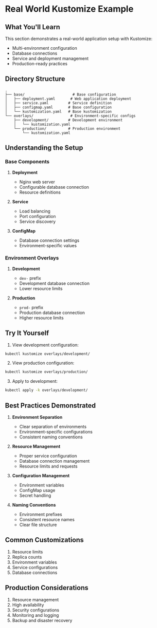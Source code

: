 # Real World Kustomize Example

## What You'll Learn
This section demonstrates a real-world application setup with Kustomize:
- Multi-environment configuration
- Database connections
- Service and deployment management
- Production-ready practices

## Directory Structure ##
```
.
├── base/                      # Base configuration
│   ├── deployment.yaml       # Web application deployment
│   ├── service.yaml         # Service definition
│   ├── configmap.yaml       # Base configuration
│   └── kustomization.yaml   # Base kustomization
└── overlays/                 # Environment-specific configs
    ├── development/         # Development environment
    │   └── kustomization.yaml
    └── production/          # Production environment
        └── kustomization.yaml
```

## Understanding the Setup

### Base Components
1. **Deployment**
   - Nginx web server
   - Configurable database connection
   - Resource definitions

2. **Service**
   - Load balancing
   - Port configuration
   - Service discovery

3. **ConfigMap**
   - Database connection settings
   - Environment-specific values

### Environment Overlays
1. **Development**
   - `dev-` prefix
   - Development database connection
   - Lower resource limits

2. **Production**
   - `prod-` prefix
   - Production database connection
   - Higher resource limits

## Try It Yourself

1. View development configuration:
```bash
kubectl kustomize overlays/development/
```

2. View production configuration:
```bash
kubectl kustomize overlays/production/
```

3. Apply to development:
```bash
kubectl apply -k overlays/development/
```

## Best Practices Demonstrated

1. **Environment Separation**
   - Clear separation of environments
   - Environment-specific configurations
   - Consistent naming conventions

2. **Resource Management**
   - Proper service configuration
   - Database connection management
   - Resource limits and requests

3. **Configuration Management**
   - Environment variables
   - ConfigMap usage
   - Secret handling

4. **Naming Conventions**
   - Environment prefixes
   - Consistent resource names
   - Clear file structure

## Common Customizations
1. Resource limits
2. Replica counts
3. Environment variables
4. Service configurations
5. Database connections

## Production Considerations
1. Resource management
2. High availability
3. Security configurations
4. Monitoring and logging
5. Backup and disaster recovery